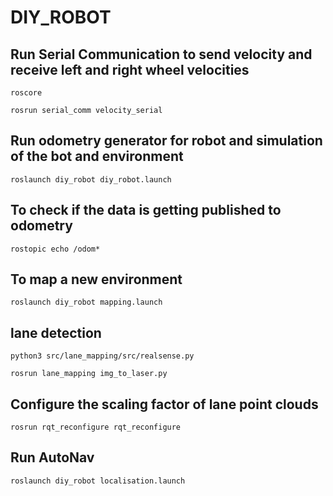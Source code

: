 # DIY_ROBOT
## Run Serial Communication to send velocity and receive left and right wheel velocities   
```
roscore
```
```
rosrun serial_comm velocity_serial
```
## Run odometry generator for robot and simulation of the bot and environment  
```
roslaunch diy_robot diy_robot.launch 
```

## To check if the data is getting published to odometry
```
rostopic echo /odom*
```
## To map a new environment
```
roslaunch diy_robot mapping.launch
```
## lane detection
```
python3 src/lane_mapping/src/realsense.py
```
```
rosrun lane_mapping img_to_laser.py
```
## Configure the scaling factor of lane point clouds
```
rosrun rqt_reconfigure rqt_reconfigure
```
## Run AutoNav
```
roslaunch diy_robot localisation.launch
```
